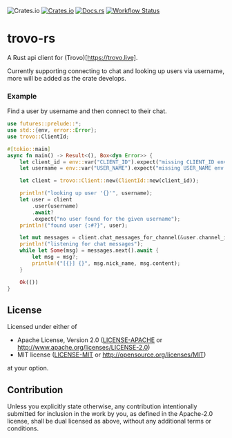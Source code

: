 ![Crates.io](https://img.shields.io/crates/l/trovo)
[![Crates.io](https://img.shields.io/crates/v/trovo)](https://crates.io/crates/trovo)
[![Docs.rs](https://docs.rs/trovo/badge.svg)](https://docs.rs/trovo)
[![Workflow Status](https://github.com/AircastDev/trovo-rs/workflows/main/badge.svg)](https://github.com/AircastDev/trovo-rs/actions?query=workflow%3A%22main%22)

# trovo-rs

A Rust api client for (Trovo)[https://trovo.live].

Currently supporting connecting to chat and looking up users via username, more will be added as
the crate develops.

### Example

Find a user by username and then connect to their chat.

```rust
use futures::prelude::*;
use std::{env, error::Error};
use trovo::ClientId;

#[tokio::main]
async fn main() -> Result<(), Box<dyn Error>> {
    let client_id = env::var("CLIENT_ID").expect("missing CLIENT_ID env var");
    let username = env::var("USER_NAME").expect("missing USER_NAME env var");

    let client = trovo::Client::new(ClientId::new(client_id));

    println!("looking up user '{}'", username);
    let user = client
        .user(username)
        .await?
        .expect("no user found for the given username");
    println!("found user {:#?}", user);

    let mut messages = client.chat_messages_for_channel(&user.channel_id).await?;
    println!("listening for chat messages");
    while let Some(msg) = messages.next().await {
        let msg = msg?;
        println!("[{}] {}", msg.nick_name, msg.content);
    }

    Ok(())
}
```

## License

Licensed under either of

-   Apache License, Version 2.0
    ([LICENSE-APACHE](LICENSE-APACHE) or http://www.apache.org/licenses/LICENSE-2.0)
-   MIT license
    ([LICENSE-MIT](LICENSE-MIT) or http://opensource.org/licenses/MIT)

at your option.

## Contribution

Unless you explicitly state otherwise, any contribution intentionally submitted
for inclusion in the work by you, as defined in the Apache-2.0 license, shall be
dual licensed as above, without any additional terms or conditions.
